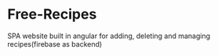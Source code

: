 # Free-Recipes
SPA website built in angular for adding, deleting and managing recipes(firebase as backend)
